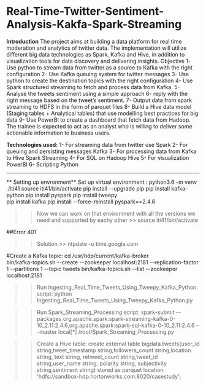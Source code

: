 # Real-Time-Twitter-Sentiment-Analysis-Kakfa-Spark-Streaming 

**Introduction**
The project aims at building a data platform for real time
moderation and analytics of twitter data. The implementation will
utilize different big data technologies as Spark, Kafka and Hive, in
addition to visualization tools for data discovery and delivering
insights.
Objective
1- Use python to stream data from twitter as a source to Kafka
with the right configuration
2- Use Kafka queuing system for twitter messages
3- Use python to create the destination topics with the right
configuration
4- Use Spark structured streaming to fetch and process data
from Kafka.
5- Analyse the tweets sentiment using a simple approach
6- reply with the right message based on the tweet’s sentiment.
7- Output data from spark streaming to HDFS in the form of
parquet files
8- Build a Hive data model (Staging tables + Analytical tables)
that use modelling best practices for big data
9- Use PowerBI to create a dashboard that fetch data from
Hadoop. The trainee is expected to act as an analyst who is
willing to deliver some actionable information to business
users.

**Technologies used:**
1- For streaming data from twitter use
Spark
2- For queuing and persisting messages
Kafka
3- For processing data from Kafka to Hive
Spark Streaming
4- For SQL on Hadoop
Hive
5- For visualization
PowerBI 
6- Scripting 
Python  
************************************************************************************************************************ 
** Setting up envronment** 
Set up virtual environment : 
python3.6 -m venv ./iti41
source iti41/bin/activate 
pip install --upgrade pip 
pip install kafka-python
pip install pyspark 
pip install tweepy  
pip install kafka
pip install --force-reinstall pyspark==2.4.6 

>> Now we can work on that environment with all the versions we need and supported by eachy other >> source iti41/bin/activate     

##Error 401 
  >> Solution >>  ntpdate -u time.google.com  
  >> 

#Create a Kafka topic: 
cd /usr/hdp/current/kafka-broker   
bin/kafka-topics.sh --create     --zookeeper localhost:2181     --replication-factor 1     --partitions 1     --topic tweets 
bin/kafka-topics.sh --list --zookeeper localhost:2181   

>> Run Ingesting_Real_Time_Tweets_Using_Tweepy_Kafka_Python script: 
>> python Ingesting_Real_Time_Tweets_Using_Tweepy_Kafka_Python.py
  

>> Run Spark_Streaming_Processing script: 
>> spark-submit --packages org.apache.spark:spark-streaming-kafka-0-10_2.11:2.4.6,org.apache.spark:spark-sql-kafka-0-10_2.11:2.4.6 --master local[*] /root/Spark_Streaming_Processing.py 

>> Create a Hive table: 
>> create external table bigdata.tweets(user_id string,tweet_timestamp string,followers_count string,location string, text string, retweet_count string,tweet_id string,user_name string, polarity string, subjectivity string,sentiment string) stored as parquet location 'hdfs://sandbox-hdp.hortonworks.com:8020/casestudy';
 



